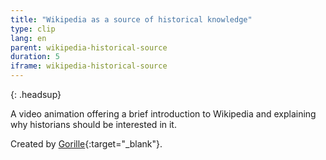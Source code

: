 ```yaml
---
title: "Wikipedia as a source of historical knowledge"
type: clip
lang: en
parent: wikipedia-historical-source
duration: 5
iframe: wikipedia-historical-source 
---
```


{: .headsup}

A video animation offering a brief introduction to Wikipedia and explaining why historians should be interested in it.

Created by [Gorille](https://www.gorille.co/){:target="_blank"}.  

<!-- more -->